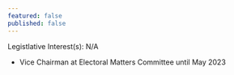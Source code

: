 ```yaml
---
featured: false
published: false
---
```

Legistlative Interest(s): N/A

* Vice Chairman at Electoral Matters Committee until May 2023